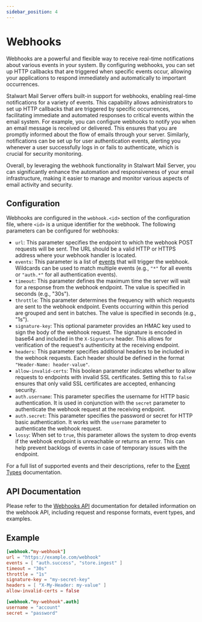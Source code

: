 ```yaml
---
sidebar_position: 4
---
```


# Webhooks 

Webhooks are a powerful and flexible way to receive real-time notifications about various events in your system. By configuring webhooks, you can set up HTTP callbacks that are triggered when specific events occur, allowing your applications to respond immediately and automatically to important occurrences.

Stalwart Mail Server offers built-in support for webhooks, enabling real-time notifications for a variety of events. This capability allows administrators to set up HTTP callbacks that are triggered by specific occurrences, facilitating immediate and automated responses to critical events within the email system. For example, you can configure webhooks to notify you when an email message is received or delivered. This ensures that you are promptly informed about the flow of emails through your server. Similarly, notifications can be set up for user authentication events, alerting you whenever a user successfully logs in or fails to authenticate, which is crucial for security monitoring.

Overall, by leveraging the webhook functionality in Stalwart Mail Server, you can significantly enhance the automation and responsiveness of your email infrastructure, making it easier to manage and monitor various aspects of email activity and security.

## Configuration

Webhooks are configured in the `webhook.<id>` section of the configuration file, where `<id>` is a unique identifier for the webhook. The following parameters can be configured for webhooks:

- `url`: This parameter specifies the endpoint to which the webhook POST requests will be sent. The URL should be a valid HTTP or HTTPS address where your webhook handler is located.
- `events`: This parameter is a list of [events](/docs/telemetry/events#event-types) that will trigger the webhook. Wildcards can be used to match multiple events (e.g., `"*"` for all events or `"auth.*"` for all authentication events).
- `timeout`: This parameter defines the maximum time the server will wait for a response from the webhook endpoint. The value is specified in seconds (e.g., "30s").
- `throttle`: This parameter determines the frequency with which requests are sent to the webhook endpoint. Events occurring within this period are grouped and sent in batches. The value is specified in seconds (e.g., "1s").
- `signature-key`: This optional parameter provides an HMAC key used to sign the body of the webhook request. The signature is encoded in base64 and included in the `X-Signature` header. This allows for verification of the request's authenticity at the receiving endpoint.
- `headers`: This parameter specifies additional headers to be included in the webhook requests. Each header should be defined in the format `"Header-Name: header-value"`.
- `allow-invalid-certs`: This boolean parameter indicates whether to allow requests to endpoints with invalid SSL certificates. Setting this to `false` ensures that only valid SSL certificates are accepted, enhancing security.
- `auth.username`: This parameter specifies the username for HTTP basic authentication. It is used in conjunction with the `secret` parameter to authenticate the webhook request at the receiving endpoint.
- `auth.secret`: This parameter specifies the password or secret for HTTP basic authentication. It works with the `username` parameter to authenticate the webhook request.
- `lossy`: When set to `true`, this parameter allows the system to drop events if the webhook endpoint is unreachable or returns an error. This can help prevent backlogs of events in case of temporary issues with the endpoint.

For a full list of supported events and their descriptions, refer to the [Event Types](/docs/telemetry/events#event-types) documentation.

## API Documentation

Please refer to the [Webhooks API](/docs/api/webhooks) documentation for detailed information on the webhook API, including request and response formats, event types, and examples.

## Example

```toml
[webhook."my-webhook"]
url = "https://example.com/webhook"
events = [ "auth.success", "store.ingest" ]
timeout = "30s"
throttle = "1s"
signature-key = "my-secret-key"
headers = [ "X-My-Header: my-value" ]
allow-invalid-certs = false

[webhook."my-webhook".auth]
username = "account"
secret = "password"
```